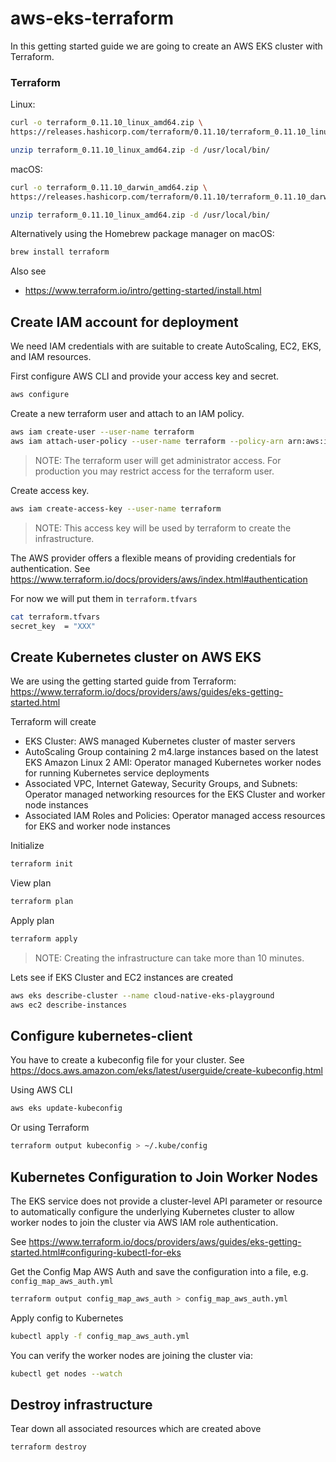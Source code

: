 # aws-eks-terraform

In this getting started guide we are going to create an AWS EKS cluster with Terraform.

### Terraform

Linux:
```bash
curl -o terraform_0.11.10_linux_amd64.zip \
https://releases.hashicorp.com/terraform/0.11.10/terraform_0.11.10_linux_amd64.zip

unzip terraform_0.11.10_linux_amd64.zip -d /usr/local/bin/
```

macOS:
```bash
curl -o terraform_0.11.10_darwin_amd64.zip \
https://releases.hashicorp.com/terraform/0.11.10/terraform_0.11.10_darwin_amd64.zip

unzip terraform_0.11.10_linux_amd64.zip -d /usr/local/bin/
```

Alternatively using the Homebrew package manager on macOS:

```bash
brew install terraform
```

Also see
* https://www.terraform.io/intro/getting-started/install.html

## Create IAM account for deployment

We need IAM credentials with are suitable to create AutoScaling, EC2, EKS, and IAM resources.

First configure AWS CLI and provide your access key and secret.
```bash
aws configure
```

Create a new terraform user and attach to an IAM policy.
```bash
aws iam create-user --user-name terraform
aws iam attach-user-policy --user-name terraform --policy-arn arn:aws:iam::aws:policy/AdministratorAccess
```

> NOTE: The terraform user will get administrator access. For production you may restrict access for the terraform user. 

Create access key.
```bash
aws iam create-access-key --user-name terraform
```

> NOTE: This access key will be used by terraform to create the infrastructure.

The AWS provider offers a flexible means of providing credentials for authentication. See https://www.terraform.io/docs/providers/aws/index.html#authentication

For now we will put them in `terraform.tfvars`

```bash
cat terraform.tfvars                                                                                                    access_key  = "XXX"
secret_key  = "XXX"
```

## Create Kubernetes cluster on AWS EKS

We are using the getting started guide from Terraform:
https://www.terraform.io/docs/providers/aws/guides/eks-getting-started.html

Terraform will create
* EKS Cluster: AWS managed Kubernetes cluster of master servers
* AutoScaling Group containing 2 m4.large instances based on the latest EKS Amazon Linux 2 AMI: Operator managed Kubernetes worker nodes for running Kubernetes service deployments
* Associated VPC, Internet Gateway, Security Groups, and Subnets: Operator managed networking resources for the EKS Cluster and worker node instances
* Associated IAM Roles and Policies: Operator managed access resources for EKS and worker node instances

Initialize
```bash
terraform init
```

View plan
```bash
terraform plan
```

Apply plan
```bash
terraform apply
```

> NOTE: Creating the infrastructure can take more than 10 minutes.

Lets see if EKS Cluster and EC2 instances are created
```bash
aws eks describe-cluster --name cloud-native-eks-playground
aws ec2 describe-instances
```


## Configure kubernetes-client

You have to create a kubeconfig file for your cluster. 
See https://docs.aws.amazon.com/eks/latest/userguide/create-kubeconfig.html

Using AWS CLI

```bash
aws eks update-kubeconfig 
```

Or using Terraform

```bash
terraform output kubeconfig > ~/.kube/config
```

## Kubernetes Configuration to Join Worker Nodes

The EKS service does not provide a cluster-level API parameter or resource to automatically configure the underlying Kubernetes cluster to allow worker nodes to join the cluster via AWS IAM role authentication.

See https://www.terraform.io/docs/providers/aws/guides/eks-getting-started.html#configuring-kubectl-for-eks

Get the Config Map AWS Auth and save the configuration into a file, e.g. `config_map_aws_auth.yml`

```bash
terraform output config_map_aws_auth > config_map_aws_auth.yml
``` 

Apply config to Kubernetes

```bash
kubectl apply -f config_map_aws_auth.yml 
```

You can verify the worker nodes are joining the cluster via: 

```bash
kubectl get nodes --watch
```

## Destroy infrastructure

Tear down all associated resources which are created above

```bash
terraform destroy
```